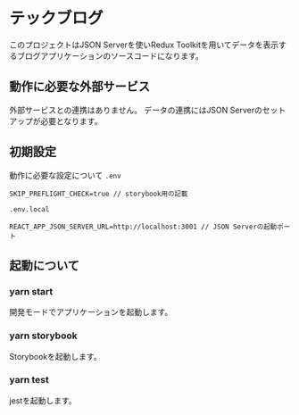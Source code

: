 # テックブログ

このプロジェクトはJSON Serverを使いRedux Toolkitを用いてデータを表示するブログアプリケーションのソースコードになります。

## 動作に必要な外部サービス

外部サービスとの連携はありません。
データの連携にはJSON Serverのセットアップが必要となります。

## 初期設定

動作に必要な設定について
`.env`

```bash:.env
SKIP_PREFLIGHT_CHECK=true // storybook用の記載
```

`.env.local`

```bash:.env.local
REACT_APP_JSON_SERVER_URL=http://localhost:3001 // JSON Serverの起動ポート
```

## 起動について

### yarn start

開発モードでアプリケーションを起動します。

### yarn storybook

Storybookを起動します。

### yarn test

jestを起動します。

